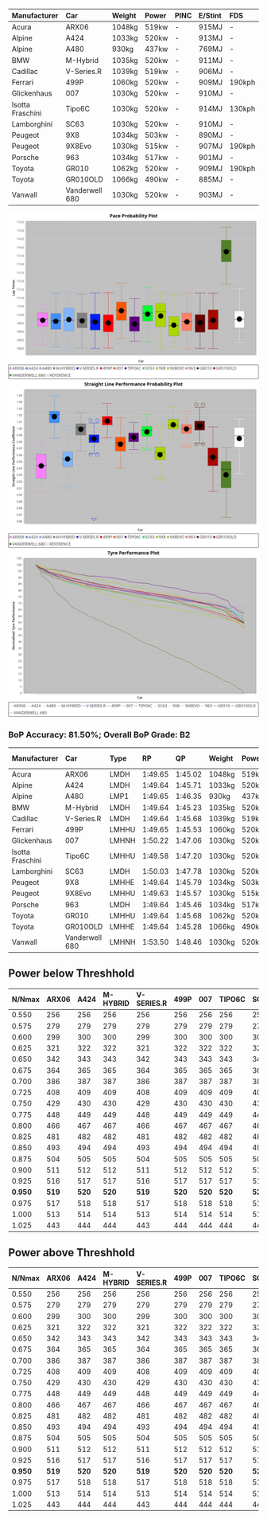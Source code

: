 | Manufacturer     | Car            | Weight | Power | PINC    | E/Stint | FDS     |
|:-|:-|:-|:-|:-|:-|:-|
| Acura            | ARX06          | 1048kg | 519kw |    -    | 915MJ   |    -    |
| Alpine           | A424           | 1033kg | 520kw |    -    | 913MJ   |    -    |
| Alpine           | A480           | 930kg  | 437kw |    -    | 769MJ   |    -    |
| BMW              | M-Hybrid       | 1035kg | 520kw |    -    | 911MJ   |    -    |
| Cadillac         | V-Series.R     | 1039kg | 519kw |    -    | 906MJ   |    -    |
| Ferrari          | 499P           | 1060kg | 520kw |    -    | 909MJ   | 190kph  |
| Glickenhaus      | 007            | 1030kg | 520kw |    -    | 910MJ   |    -    |
| Isotta Fraschini | Tipo6C         | 1030kg | 520kw |    -    | 914MJ   | 130kph  |
| Lamborghini      | SC63           | 1030kg | 520kw |    -    | 910MJ   |    -    |
| Peugeot          | 9X8            | 1034kg | 503kw |    -    | 890MJ   |    -    |
| Peugeot          | 9X8Evo         | 1030kg | 515kw |    -    | 907MJ   | 190kph  |
| Porsche          | 963            | 1034kg | 517kw |    -    | 901MJ   |    -    |
| Toyota           | GR010          | 1062kg | 520kw |    -    | 909MJ   | 190kph  |
| Toyota           | GR010OLD       | 1066kg | 490kw |    -    | 885MJ   |    -    |
| Vanwall          | Vanderwell 680 | 1030kg | 520kw |    -    | 903MJ   |    -    |

![PACECHART](./IMG/AUTO.png)
![STRAIGHTLINEPERFORMANCECHART](./IMG/AUTO_sp.png)
![TYREPERFORMANCECHART](./IMG/AUTO_tw.png)

### BoP Accuracy: 81.50%; Overall BoP Grade: B2
| Manufacturer     | Car            | Type  | RP      | QP      | Weight | Power¹ | Threshhold | PINC    | Power² | E/Stint | AVG Vmax  | FDS     | RDLC | L/Stint | BOP-Grade | Model Accuracy | Model Points | Match%  | SimDiff |
|:-|:-|:-|:-|:-|:-|:-|:-|:-|:-|:-|:-|:-|:-|:-|:-|:-|:-|:-|:-|
| Acura            | ARX06          | LMDH  | 1:49.65 | 1:45.02 | 1048kg | 519kw  | 0.0kph     |    -    | 519kw  |  915MJ  | 283.33kph |    -    | 1.02 | 33      | +D1       | 100.00%        | 995          | 68.72%  | #       |
| Alpine           | A424           | LMDH  | 1:49.64 | 1:45.71 | 1033kg | 520kw  | 0.0kph     |    -    | 520kw  |  913MJ  | 295.13kph |    -    | 1.02 | 33      | -A2       | 86.43%         | 618          | 92.44%  | #       |
| Alpine           | A480           | LMP1  | 1:49.65 | 1:46.35 |  930kg | 437kw  | 0.0kph     |    -    | 437kw  |  769MJ  | 283.78kph |    -    | 1.00 | 31      | ~A1       | 68.63%         | 967          | 100.00% | #       |
| BMW              | M-Hybrid       | LMDH  | 1:49.64 | 1:45.23 | 1035kg | 520kw  | 0.0kph     |    -    | 520kw  |  911MJ  | 292.21kph |    -    | 1.02 | 33      | -B1       | 93.77%         | 1672         | 87.62%  | #       |
| Cadillac         | V-Series.R     | LMDH  | 1:49.64 | 1:45.68 | 1039kg | 519kw  | 0.0kph     |    -    | 519kw  |  906MJ  | 288.73kph |    -    | 1.02 | 33      | -A2       | 83.12%         | 1921         | 94.43%  | #       |
| Ferrari          | 499P           | LMHHU | 1:49.65 | 1:45.53 | 1060kg | 520kw  | 0.0kph     |    -    | 520kw  |  909MJ  | 292.55kph | 190kph  | 1.03 | 33      | ~A1       | 69.49%         | 1950         | 100.00% | #       |
| Glickenhaus      | 007            | LMHNH | 1:50.22 | 1:47.06 | 1030kg | 520kw  | 0.0kph     |    -    | 520kw  |  910MJ  | 289.19kph |    -    | 0.96 | 33      | ~A1       | 89.50%         | 1518         | 100.00% | #       |
| Isotta Fraschini | Tipo6C         | LMHHU | 1:49.58 | 1:47.20 | 1030kg | 520kw  | 0.0kph     |    -    | 520kw  |  914MJ  | 290.77kph | 130kph  | 1.07 | 33      | +C2       | 73.56%         | 64           | 73.08%  | #       |
| Lamborghini      | SC63           | LMDH  | 1:50.03 | 1:47.78 | 1030kg | 520kw  | 0.0kph     |    -    | 520kw  |  910MJ  | 291.76kph |    -    | 1.05 | 33      | +B1       | 95.82%         | 459          | 89.14%  | #       |
| Peugeot          | 9X8            | LMHHE | 1:49.64 | 1:45.79 | 1034kg | 503kw  | 0.0kph     |    -    | 503kw  |  890MJ  | 284.38kph |    -    | 1.03 | 33      | -A2       | 88.75%         | 2383         | 91.53%  | #       |
| Peugeot          | 9X8Evo         | LMHHU | 1:49.63 | 1:45.57 | 1030kg | 515kw  | 0.0kph     |    -    | 515kw  |  907MJ  | 293.00kph | 190kph  | 1.03 | 33      | ~A1       | 66.97%         | 221          | 100.00% | #       |
| Porsche          | 963            | LMDH  | 1:49.64 | 1:45.46 | 1034kg | 517kw  | 0.0kph     |    -    | 517kw  |  901MJ  | 291.67kph |    -    | 1.02 | 33      | ~A1       | 81.02%         | 5243         | 95.43%  | #       |
| Toyota           | GR010          | LMHHU | 1:49.64 | 1:45.68 | 1062kg | 520kw  | 0.0kph     |    -    | 520kw  |  909MJ  | 291.14kph | 190kph  | 1.02 | 33      | ~A1       | 73.70%         | 2701         | 100.00% | #       |
| Toyota           | GR010OLD       | LMHHE | 1:49.64 | 1:45.28 | 1066kg | 490kw  | 0.0kph     |    -    | 490kw  |  885MJ  | 281.44kph |    -    | 1.02 | 33      | -B1       | 99.03%         | 1536         | 86.20%  | #       |
| Vanwall          | Vanderwell 680 | LMHNH | 1:53.50 | 1:48.46 | 1030kg | 520kw  | 0.0kph     |    -    | 520kw  |  903MJ  | 282.28kph |    -    | 1.02 | 33      | +Ω2       | 97.01%         | 649          | -56.11% | #       |

## Power below Threshhold
| N/Nmax    | ARX06   | A424    | M-HYBRID | V-SERIES.R | 499P    | 007     | TIPO6C  | SC63    | 9X8     | 9X8EVO  | 963     | GR010   | GR010OLD | VANDERWELL 680 | ​     | RPM      | A480    |
|:-|:-|:-|:-|:-|:-|:-|:-|:-|:-|:-|:-|:-|:-|:-|:-|:-|:-|
|  0.550    |  256    |  256    |  256     |  256       |  256    |  256    |  256    |  256    |  248    |  254    |  255    |  256    |  241     |  256           |  ​    |   --     |   -     |
|  0.575    |  279    |  279    |  279     |  279       |  279    |  279    |  279    |  279    |  271    |  277    |  278    |  279    |  264     |  279           |  ​    |   --     |   -     |
|  0.600    |  299    |  300    |  300     |  299       |  300    |  300    |  300    |  300    |  291    |  297    |  298    |  300    |  283     |  300           |  ​    |   --     |   -     |
|  0.625    |  321    |  322    |  322     |  321       |  322    |  322    |  322    |  322    |  311    |  319    |  320    |  322    |  303     |  322           |  ​    |   --     |   -     |
|  0.650    |  342    |  343    |  343     |  342       |  343    |  343    |  343    |  343    |  332    |  340    |  341    |  343    |  324     |  343           |  ​    |   --     |   -     |
|  0.675    |  364    |  365    |  365     |  364       |  365    |  365    |  365    |  365    |  353    |  362    |  363    |  365    |  344     |  365           |  ​    |   --     |   -     |
|  0.700    |  386    |  387    |  387     |  386       |  387    |  387    |  387    |  387    |  374    |  383    |  385    |  387    |  365     |  387           |  ​    |   --     |   -     |
|  0.725    |  408    |  409    |  409     |  408       |  409    |  409    |  409    |  409    |  395    |  405    |  407    |  409    |  386     |  409           |  ​    |   --     |   -     |
|  0.750    |  429    |  430    |  430     |  429       |  430    |  430    |  430    |  430    |  416    |  426    |  427    |  430    |  405     |  430           |  ​    |   --     |   -     |
|  0.775    |  448    |  449    |  449     |  448       |  449    |  449    |  449    |  449    |  435    |  445    |  446    |  449    |  424     |  449           |  ​    |  5000    |  257    |
|  0.800    |  466    |  467    |  467     |  466       |  467    |  467    |  467    |  467    |  452    |  463    |  464    |  467    |  440     |  467           |  ​    |  5500    |  303    |
|  0.825    |  481    |  482    |  482     |  481       |  482    |  482    |  482    |  482    |  467    |  478    |  479    |  482    |  455     |  482           |  ​    |  6000    |  338    |
|  0.850    |  493    |  494    |  494     |  493       |  494    |  494    |  494    |  494    |  478    |  489    |  491    |  494    |  466     |  494           |  ​    |  6500    |  382    |
|  0.875    |  504    |  505    |  505     |  504       |  505    |  505    |  505    |  505    |  488    |  500    |  502    |  505    |  476     |  505           |  ​    |  7000    |  427    |
|  0.900    |  511    |  512    |  512     |  511       |  512    |  512    |  512    |  512    |  495    |  507    |  509    |  512    |  482     |  512           |  ​    |  7500    |  438    |
|  0.925    |  516    |  517    |  517     |  516       |  517    |  517    |  517    |  517    |  500    |  512    |  514    |  517    |  487     |  517           |  ​    |  8000    |  434    |
| **0.950** | **519** | **520** | **520**  | **519**    | **520** | **520** | **520** | **520** | **503** | **515** | **517** | **520** | **490**  | **520**        | **​** | **8500** | **437** |
|  0.975    |  517    |  518    |  518     |  517       |  518    |  518    |  518    |  518    |  501    |  513    |  515    |  518    |  488     |  518           |  ​    |  9000    |  218    |
|  1.000    |  513    |  514    |  514     |  513       |  514    |  514    |  514    |  514    |  498    |  509    |  511    |  514    |  485     |  514           |  ​    |   --     |   -     |
|  1.025    |  443    |  444    |  444     |  443       |  444    |  444    |  444    |  444    |  430    |  440    |  441    |  444    |  419     |  444           |  ​    |   --     |   -     |

## Power above Threshhold
| N/Nmax    | ARX06   | A424    | M-HYBRID | V-SERIES.R | 499P    | 007     | TIPO6C  | SC63    | 9X8     | 9X8EVO  | 963     | GR010   | GR010OLD | VANDERWELL 680 | ​     | RPM      | A480    |
|:-|:-|:-|:-|:-|:-|:-|:-|:-|:-|:-|:-|:-|:-|:-|:-|:-|:-|
|  0.550    |  256    |  256    |  256     |  256       |  256    |  256    |  256    |  256    |  248    |  254    |  255    |  256    |  241     |  256           |  ​    |   --     |   -     |
|  0.575    |  279    |  279    |  279     |  279       |  279    |  279    |  279    |  279    |  271    |  277    |  278    |  279    |  264     |  279           |  ​    |   --     |   -     |
|  0.600    |  299    |  300    |  300     |  299       |  300    |  300    |  300    |  300    |  291    |  297    |  298    |  300    |  283     |  300           |  ​    |   --     |   -     |
|  0.625    |  321    |  322    |  322     |  321       |  322    |  322    |  322    |  322    |  311    |  319    |  320    |  322    |  303     |  322           |  ​    |   --     |   -     |
|  0.650    |  342    |  343    |  343     |  342       |  343    |  343    |  343    |  343    |  332    |  340    |  341    |  343    |  324     |  343           |  ​    |   --     |   -     |
|  0.675    |  364    |  365    |  365     |  364       |  365    |  365    |  365    |  365    |  353    |  362    |  363    |  365    |  344     |  365           |  ​    |   --     |   -     |
|  0.700    |  386    |  387    |  387     |  386       |  387    |  387    |  387    |  387    |  374    |  383    |  385    |  387    |  365     |  387           |  ​    |   --     |   -     |
|  0.725    |  408    |  409    |  409     |  408       |  409    |  409    |  409    |  409    |  395    |  405    |  407    |  409    |  386     |  409           |  ​    |   --     |   -     |
|  0.750    |  429    |  430    |  430     |  429       |  430    |  430    |  430    |  430    |  416    |  426    |  427    |  430    |  405     |  430           |  ​    |   --     |   -     |
|  0.775    |  448    |  449    |  449     |  448       |  449    |  449    |  449    |  449    |  435    |  445    |  446    |  449    |  424     |  449           |  ​    |  5000    |  257    |
|  0.800    |  466    |  467    |  467     |  466       |  467    |  467    |  467    |  467    |  452    |  463    |  464    |  467    |  440     |  467           |  ​    |  5500    |  303    |
|  0.825    |  481    |  482    |  482     |  481       |  482    |  482    |  482    |  482    |  467    |  478    |  479    |  482    |  455     |  482           |  ​    |  6000    |  338    |
|  0.850    |  493    |  494    |  494     |  493       |  494    |  494    |  494    |  494    |  478    |  489    |  491    |  494    |  466     |  494           |  ​    |  6500    |  382    |
|  0.875    |  504    |  505    |  505     |  504       |  505    |  505    |  505    |  505    |  488    |  500    |  502    |  505    |  476     |  505           |  ​    |  7000    |  427    |
|  0.900    |  511    |  512    |  512     |  511       |  512    |  512    |  512    |  512    |  495    |  507    |  509    |  512    |  482     |  512           |  ​    |  7500    |  438    |
|  0.925    |  516    |  517    |  517     |  516       |  517    |  517    |  517    |  517    |  500    |  512    |  514    |  517    |  487     |  517           |  ​    |  8000    |  434    |
| **0.950** | **519** | **520** | **520**  | **519**    | **520** | **520** | **520** | **520** | **503** | **515** | **517** | **520** | **490**  | **520**        | **​** | **8500** | **437** |
|  0.975    |  517    |  518    |  518     |  517       |  518    |  518    |  518    |  518    |  501    |  513    |  515    |  518    |  488     |  518           |  ​    |  9000    |  218    |
|  1.000    |  513    |  514    |  514     |  513       |  514    |  514    |  514    |  514    |  498    |  509    |  511    |  514    |  485     |  514           |  ​    |   --     |   -     |
|  1.025    |  443    |  444    |  444     |  443       |  444    |  444    |  444    |  444    |  430    |  440    |  441    |  444    |  419     |  444           |  ​    |   --     |   -     |
